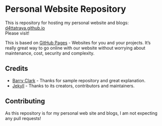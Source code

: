 
# Personal Website Repository
This is repository for hosting my personal website and blogs: [d4ttatraya.github.io](https://d4ttatraya.github.io)  
Please visit!

This is based on [GitHub Pages](https://pages.github.com) - Websites for you and your projects. It’s really great way to go online with our website without worrying about maintenance, cost, security and complexity.

## Credits
- [Barry Clark](https://github.com/barryclark/jekyll-now) - Thanks for sample repository and great explanation.
- [Jekyll](https://github.com/jekyll/jekyll) - Thanks to its creators, contributors and maintainers.

## Contributing
As this repository is for my personal web site and blogs, I am not expecting any pull requests!
